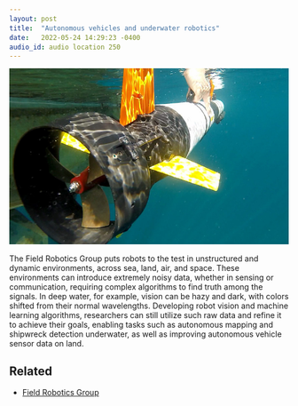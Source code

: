 ```yaml
---
layout: post
title:  "Autonomous vehicles and underwater robotics"
date:   2022-05-24 14:29:23 -0400
audio_id: audio location 250
---
```


<div class="audio-player">
   <!-- this is where the player will be injected -->
</div>

![An autonomous underwater vehicle is launched in Lake Michigan](/assets/images/250-autonomous-vehicles.jpg)

The Field Robotics Group puts robots to the test in unstructured and dynamic environments, across sea, land, air, and space. These environments can introduce extremely noisy data, whether in sensing or communication, requiring complex algorithms to find truth among the signals. In deep water, for example, vision can be hazy and dark, with colors shifted from their normal wavelengths. Developing robot vision and machine learning algorithms, researchers can still utilize such raw data and refine it to achieve their goals, enabling tasks such as autonomous mapping and shipwreck detection underwater, as well as improving autonomous vehicle sensor data on land.

## Related
* [Field Robotics Group](https://fieldrobotics.engin.umich.edu)




<script type="text/javascript">

 const player = new Shikwasa({
   container: () => document.querySelector('.audio-player'),
   audio: {
     title: 'Autonomous vehicles and underwater robotics',
     artist: 'audio location 250',
     cover: '/assets/images/250-autonomous-vehicles.jpg',
     src: '/assets/audio/140-robot-garden.mp3',
   },
   // fixed: {
   //   type: 'static',
   // }
 })

 </script>
